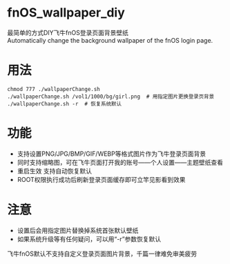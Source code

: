 # fnOS_wallpaper_diy
最简单的方式DIY飞牛fnOS登录页面背景壁纸   
Automatically change the background wallpaper of the fnOS login page.  

# 用法
```
chmod 777 ./wallpaperChange.sh  
./wallpaperChange.sh /vol1/1000/bg/girl.png  # 用指定图片更换登录页背景  
./wallpaperChange.sh -r  # 恢复系统默认
```

# 功能
* 支持设置PNG/JPG/BMP/GIF/WEBP等格式图片作为飞牛登录页面背景
* 同时支持缩略图，可在飞牛页面打开我的账号——个人设置——主题壁纸查看
* 重启生效 支持自动恢复默认
* ROOT权限执行成功后刷新登录页面缓存即可立竿见影看到效果  

# 注意
* 设置后会用指定图片替换掉系统首张默认壁纸
* 如果系统升级等有任何疑问，可以用“-r”参数恢复默认 

飞牛fnOS默认不支持自定义登录页面图片背景，千篇一律难免审美疲劳
